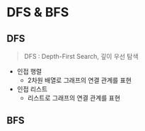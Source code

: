 # DFS & BFS

## DFS
> DFS : Depth-First Search, 깊이 우선 탐색

- 인접 행렬
  - 2차원 배열로 그래프의 연결 관계를 표현
- 인접 리스트
  - 리스트로 그래프의 연결 관계를 표현

## BFS
